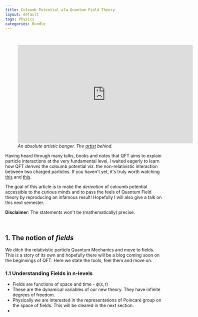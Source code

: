 ```yaml
---
title: Coloumb Potential ala Quantum Field Theory
layout: default
tags: Physics
categories: Bundle
---
```



<!-- <img src="\assets\images\Bundle\fields.png"> -->

<br>

<figure>

<iframe width="560" height="315" src="https://www.youtube.com/embed/Unl1jXFnzgo?si=fxZ1tNZ9j7O4aRBq" title="YouTube video player" frameborder="0" allow="accelerometer; autoplay; clipboard-write; encrypted-media; gyroscope; picture-in-picture; web-share" referrerpolicy="strict-origin-when-cross-origin" allowfullscreen></iframe>
<figcaption>
	<em>An absolute artistic banger. The <a href="https://www.behance.net/gallery/135701845/Theory-of-Everything-Illustrations-Quanta-Magazine">artist</a> behind.</em>
</figcaption>
</figure>
 
Having heard through many talks, books and notes that QFT aims to explain particle interactions at the very fundamental level, I waited eagerly to learn how QFT _derives_ the coloumb potential viz. the non-relativistic interaction between two charged particles. If you haven't yet, it's truly worth watching [this](https://www.youtube.com/watch?v=zNVQfWC_evg&t=39s&pp=ygUZcXVhbnR1bSBmaWVsZHMgZGF2aWQgdG9uZw%3D%3D) and [this](https://www.youtube.com/watch?v=Unl1jXFnzgo&t=48s&pp=ygUfZGF2aWQgdG9uZyBxdWFudHVtIGZpZWxkIHRoZW9yeQ%3D%3D). 

The goal of this article is to make the _derivation_ of coloumb potential accessible to the curious minds and to pass the feels of Quantum Field theory by reproducing an infamous result! Hopefully I will also give a talk on this next semester.

__Disclaimer__: The statements won't be (mathematically) precise.


<br>

## 1. The notion of _fields_

We ditch the relativistic particle Quantum Mechanics and move to fields. This is a story of its own and hopefully there will be a blog coming soon on the beginnings of QFT. Here we state the tools, feel them and move on.


### 1.1 Understanding Fields in n-levels  

- Fields are functions of space and time - $\phi(x,t)$
- These are the dynamical variables of our new theory. They have infinite degrees of freedom.
- Physically we are interested in the representations of Poincaré group on the space of fields. This will be cleared in the next section.
- 





























